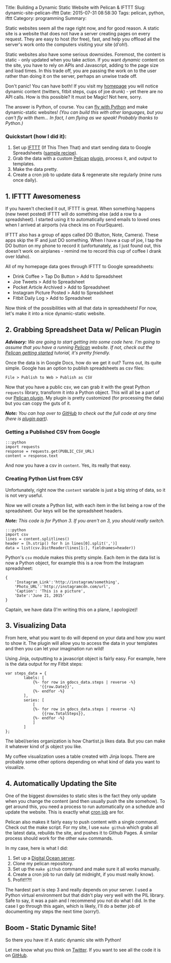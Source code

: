 Title: Building a Dynamic Static Website with Pelican & IFTTT
Slug: dynamic-site-pelican-ifttt
Date: 2015-07-31 08:58:30
Tags: pelican, python, ifttt
Category: programming
Summary: 

Static websites seem all the rage right now, and for good reason. A static site is a website that does not have a server creating pages on every request. They are easy to host (for free), fast, and help you offload all the server's work onto the computers visiting your site (d'oh!).

Static websites also have some serious downsides. Foremost, the content is static - only updated when you take action. If you want *dynamic* content on the site, you have to rely on APIs and Javascript, adding to the page size and load times. In this trade off, you are passing the work on to the user rather than doing it on the server, perhaps an unwise trade off.

Don't panic! You can have both! If you visit my [homepage](https://joeahand.com) you will notice dynamic content (twitters, fitbit steps, cups of joe drunk) - yet there are no API calls. How is this possible? It must be Magic! Not here, sorry.

The answer is Python, of course. You can [fly with Python](https://xkcd.com/353/) and make dynamic-static websites! *(You can build this with other languages, but you can't fly with them... In fact, I am flying as we speak! Probably thanks to Python.)*

### Quickstart (how I did it):

1. Set up [IFTTT](https://ifttt.com) (If This Then That) and start sending data to Google Spreadsheets ([sample recipe](https://ifttt.com/recipes/112226-save-your-tweets-in-a-google-spreadsheet)).
2. Grab the data with a custom [Pelican](http://getpelican.com) [plugin](https://github.com/joehand/joeahand/tree/master/plugins/pelican_gdocs), process it, and output to templates.
3. Make the data pretty.
4. Create a cron job to update data & regenerate site regularly (mine runs once daily).

## 1. IFTTT Awesomeness

If you haven't checked it out, IFTTT is great. When something happens (new tweet posted) IFTTT will do something else (add a row to a spreadsheet). I started using it to automatically send emails to loved ones when I arrived at airports (via check ins on FourSquare).

IFTTT also has a group of apps called DO (Button, Note, Camera). These apps skip the IF and just DO something. When I have a cup of joe, I tap the DO button on my phone to record it (unfortunately, as I just found out, this doesn't work on airplanes - remind me to record this cup of coffee I drank over Idaho).

All of my homepage data goes through IFTTT to Google spreadsheets:

* Drink Coffee > Tap Do Button > Add to Spreadsheet
* Joe Tweets > Add to Spreadsheet
* Pocket Article Archived > Add to Spreadsheet
* Instagram Picture Posted > Add to Spreadsheet
* Fitbit Daily Log > Add to Spreadsheet

Now think of the possibilities with all that data in spreadsheets! For now, let's make it into a nice dynamic-static website.

## 2. Grabbing Spreadsheet Data w/ Pelican Plugin

***Advisory:*** *We are going to start getting into some code here. I'm going to assume that you have a running [Pelican](http://getpelican.com) website. If not, check out the [Pelican getting started](http://docs.getpelican.com/en/3.6.2/quickstart.html) tutorial, it's pretty friendly.*

Once the data is in Google Docs, how do we get it out? Turns out, its quite simple. Google has an option to publish spreadsheets as csv files:

    File > Publish to Web > Publish as CSV

Now that you have a public csv, we can grab it with the great Python `requests` library, transform it into a Python object. This will all be a part of our [Pelican plugin](http://docs.getpelican.com/en/latest/plugins.html). My plugin is pretty customized (for processing the data) but you can copy the guts of it.

***Note:*** *You can hop over to [GitHub](https://github.com/joehand/joeahand) to check out the full code at any time (here is [plugin part](https://github.com/joehand/joeahand/tree/master/plugins/pelican_gdocs)).*

### Getting a Published CSV from Google

    :::python
    import requests
    response = requests.get(PUBLIC_CSV_URL)
    content = response.text

And now you have a csv in `content`. Yes, its really that easy.

### Creating Python List from CSV

Unfortunately, right now the `content` variable is just a big string of data, so it is not very useful. 

Now we will create a Python list, with each item in the list being a row of the spreadsheet. Our keys will be the spreadsheet headers.

***Note:*** *This code is for Python 3. If you aren't on 3, you should really switch.*

    :::python
    import csv
    lines = content.splitlines()
    header = [h.strip() for h in lines[0].split(',')]
    data = list(csv.DictReader(lines[1:], fieldnames=header))

Python's `csv` module makes this pretty simple. Each item in the data list is now a Python object, for example this is a row from the Instagram spreadsheet:
    
    {
        'Instagram_Link':'http://instagram/something', 
        'Photo_URL':'http://instagramcdn.com/url', 
        'Caption': 'This is a picture', 
        'Date':'June 21, 2015'
    }

Captain, we have data (I'm writing this on a plane, I apologize)!

## 3. Visualizing Data

From here, what you want to do will depend on your data and how you want to show it. The plugin will allow you to access the data in your templates and then you can let your imagination run wild!

Using Jinja, outputting to a javascript object is fairly easy. For example, here is the data output for my Fitbit steps:

    var steps_data = {
            labels: [
                {%- for row in gdocs_data.steps | reverse -%}
                   '{{row.Date}}',
                {%- endfor -%}
            ],
            series: [
                [
                {%- for row in gdocs_data.steps | reverse -%}
                    {{row.TotalSteps}},
                {%- endfor -%}
                ]
            ]
    };

The label/series organization is how Chartist.js likes data. But you can make it whatever kind of js object you like.

My coffee visualization uses a table created with Jinja loops. There are probably some other options depending on what kind of data you want to visualize.

## 4. Automatically Updating the Site

One of the biggest downsides to static sites is the fact they only update when you change the content (and then usually push the site somehow). To get around this, you need a process to run automatically on a schedule and update the website. This is exactly what [cron job](http://crontab.org/) are for.

Pelican also makes it fairly easy to push content with a single command. Check out the make script. For my site, I use `make github` which grabs all the latest data, rebuilds the site, and pushes it to Github Pages. A similar process should work for the other `make` commands.

In my case, here is what I did:

1. Set up a [Digital Ocean server](https://www.digitalocean.com/?refcode=94657bdeab0c).
2. Clone my pelican repository.
3. Set up the `make github` command and make sure it all works manually.
4. Create a cron job to run daily (at midnight, if you must really know).
5. Profit!!?!!

The hardest part is step 3 and really depends on your server. I used a Python virtual environment but that didn't play very well with the PIL library. Safe to say, it was a pain and I recommend you not do what I did. In the case I go through this again, which is likely, I'll do a better job of documenting my steps the next time (sorry!).

## Boom - Static Dynamic Site!

So there you have it! A static dynamic site with Python! 

Let me know what you think on [Twitter](https://twitter.com/joeahand). If you want to see all the code it is on [GitHub](https://github.com/joehand/joeahand).


